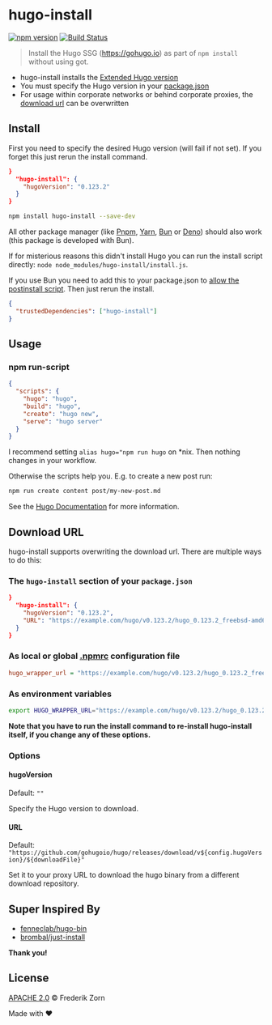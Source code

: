 # hugo-install

[![npm version](https://img.shields.io/npm/v/hugo-install?logo=npm&logoColor=fff&labelColor=000000&color=ff3eec)](https://www.npmjs.com/package/hugo-install) [![Build Status](https://img.shields.io/github/actions/workflow/status/z0rrn/hugo-install/publish.yml?logo=github&logoColor=fff&labelColor=000000&color=ff3eec)](https://github.com/z0rrn/hugo-install/actions)

> Install the Hugo SSG (https://gohugo.io) as part of `npm install` without using got.

- hugo-install installs the [Extended Hugo version](https://github.com/gohugoio/hugo/releases/tag/v0.43)
- You must specify the Hugo version in your [package.json](#install)
- For usage within corporate networks or behind corporate proxies, the [download url](#download-url) can be overwritten

## Install

First you need to specify the desired Hugo version (will fail if not set). If you forget this just rerun the install command.

```json
}
  "hugo-install": {
    "hugoVersion": "0.123.2"
  }
}
```

```sh
npm install hugo-install --save-dev
```

All other package manager (like [Pnpm](https://pnpm.io/), [Yarn](https://yarnpkg.com/), [Bun](https://bun.sh) or [Deno](https://deno.com)) should also work (this package is developed with Bun).

If for misterious reasons this didn't install Hugo you can run the install script directly: `node node_modules/hugo-install/install.js`.

If you use Bun you need to add this to your package.json to [allow the postinstall script](https://bun.sh/docs/cli/install#lifecycle-scripts). Then just rerun the install.

```json
{
  "trustedDependencies": ["hugo-install"]
}
```

## Usage

### npm run-script

```json
{
  "scripts": {
    "hugo": "hugo",
    "build": "hugo",
    "create": "hugo new",
    "serve": "hugo server"
  }
}
```

I recommend setting `alias hugo="npm run hugo` on \*nix. Then nothing changes in your workflow.

Otherwise the scripts help you. E.g. to create a new post run:

```sh
npm run create content post/my-new-post.md
```

See the [Hugo Documentation](https://gohugo.io) for more information.

## Download URL

hugo-install supports overwriting the download url. There are multiple ways to do this:

### The `hugo-install` section of your `package.json`

```json
}
  "hugo-install": {
    "hugoVersion": "0.123.2",
    "URL": "https://example.com/hugo/v0.123.2/hugo_0.123.2_freebsd-amd64.tar.gz"
  }
}
```

### As local or global [.npmrc](https://docs.npmjs.com/files/npmrc) configuration file

```ini
hugo_wrapper_url = "https://example.com/hugo/v0.123.2/hugo_0.123.2_freebsd-amd64.tar.gz"
```

### As environment variables

```sh
export HUGO_WRAPPER_URL="https://example.com/hugo/v0.123.2/hugo_0.123.2_freebsd-amd64.tar.gz"
```

**Note that you have to run the install command to re-install hugo-install itself, if you change any of these options.**

### Options

#### hugoVersion

Default: `""`

Specify the Hugo version to download.

#### URL

Default: `"https://github.com/gohugoio/hugo/releases/download/v${config.hugoVersion}/${downloadFile}"`

Set it to your proxy URL to download the hugo binary from a different download repository.

## Super Inspired By

- [fenneclab/hugo-bin](https://github.com/fenneclab/hugo-bin)
- [brombal/just-install](https://github.com/brombal/just-install)

**Thank you!**

## License

[APACHE 2.0](LICENSE) © Frederik Zorn

Made with :heart:
